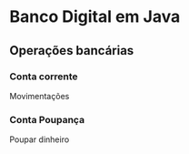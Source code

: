 # Banco Digital em Java

## Operações bancárias

### Conta corrente
Movimentações

### Conta Poupança
Poupar dinheiro
